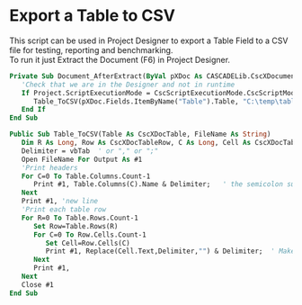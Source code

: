 # Export a Table to CSV
This script can be used in Project Designer to export a Table Field to a CSV file for testing, reporting and benchmarking.  
To run it just Extract the Document (F6) in Project Designer.
```vb
Private Sub Document_AfterExtract(ByVal pXDoc As CASCADELib.CscXDocument)
   'Check that we are in the Designer and not in runtime
   If Project.ScriptExecutionMode = CscScriptExecutionMode.CscScriptModeServerDesign Then
      Table_ToCSV(pXDoc.Fields.ItemByName("Table").Table, "C:\temp\table.csv")
   End If
End Sub

Public Sub Table_ToCSV(Table As CscXDocTable, FileName As String)
   Dim R As Long, Row As CscXDocTableRow, C As Long, Cell As CscXDocTableCell, Delimiter As String
   Delimiter = vbTab  ' or "," or ";"
   Open FileName For Output As #1
   'Print headers
   For C=0 To Table.Columns.Count-1
      Print #1, Table.Columns(C).Name & Delimiter;   ' the semicolon suppresses newline
   Next
   Print #1, 'new line
   'Print each table row
   For R=0 To Table.Rows.Count-1
      Set Row=Table.Rows(R)
      For C=0 To Row.Cells.Count-1
         Set Cell=Row.Cells(C)
         Print #1, Replace(Cell.Text,Delimiter,"") & Delimiter;  ' Make sure the delimiter is NOT in the table cell!!
      Next
      Print #1,
   Next
   Close #1
End Sub
```
